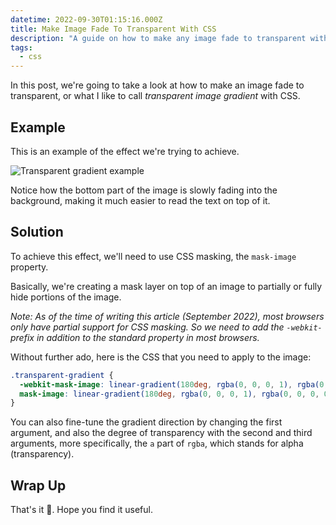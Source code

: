 ```yaml
---
datetime: 2022-09-30T01:15:16.000Z
title: Make Image Fade To Transparent With CSS
description: "A guide on how to make any image fade to transparent with CSS."
tags:
  - css
---
```


In this post, we're going to take a look at how to make an image fade to transparent, or what I like to call _transparent image gradient_ with CSS.

## Example

This is an example of the effect we're trying to achieve.

![Transparent gradient example](~/assets/transparent-gradient-example.jpeg)

Notice how the bottom part of the image is slowly fading into the background, making it much easier to read the text on top of it.

## Solution

To achieve this effect, we'll need to use CSS masking, the `mask-image` property.

Basically, we're creating a mask layer on top of an image to partially or fully hide portions of the image.

_Note: As of the time of writing this article (September 2022), most browsers only have partial support for CSS masking. So we need to add the `-webkit-` prefix in addition to the standard property in most browsers._

Without further ado, here is the CSS that you need to apply to the image:

```css
.transparent-gradient {
  -webkit-mask-image: linear-gradient(180deg, rgba(0, 0, 0, 1), rgba(0, 0, 0, 0));
  mask-image: linear-gradient(180deg, rgba(0, 0, 0, 1), rgba(0, 0, 0, 0));
}
```

You can also fine-tune the gradient direction by changing the first argument, and also the degree of transparency with the second and third arguments, more specifically, the `a` part of `rgba`, which stands for alpha (transparency).

## Wrap Up

That's it 🎉. Hope you find it useful.
